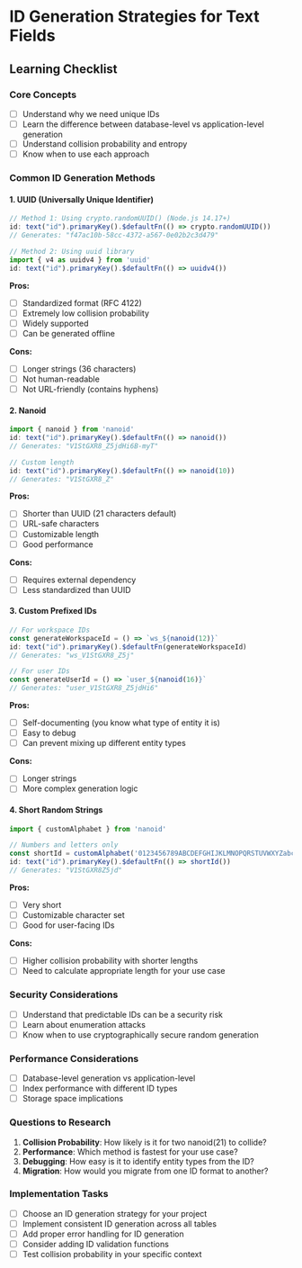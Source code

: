 # ID Generation Strategies for Text Fields

## Learning Checklist

### Core Concepts
- [ ] Understand why we need unique IDs
- [ ] Learn the difference between database-level vs application-level generation
- [ ] Understand collision probability and entropy
- [ ] Know when to use each approach

### Common ID Generation Methods

#### 1. UUID (Universally Unique Identifier)
```typescript
// Method 1: Using crypto.randomUUID() (Node.js 14.17+)
id: text("id").primaryKey().$defaultFn(() => crypto.randomUUID())
// Generates: "f47ac10b-58cc-4372-a567-0e02b2c3d479"

// Method 2: Using uuid library
import { v4 as uuidv4 } from 'uuid'
id: text("id").primaryKey().$defaultFn(() => uuidv4())
```

**Pros:**
- [ ] Standardized format (RFC 4122)
- [ ] Extremely low collision probability
- [ ] Widely supported
- [ ] Can be generated offline

**Cons:**
- [ ] Longer strings (36 characters)
- [ ] Not human-readable
- [ ] Not URL-friendly (contains hyphens)

#### 2. Nanoid
```typescript
import { nanoid } from 'nanoid'
id: text("id").primaryKey().$defaultFn(() => nanoid())
// Generates: "V1StGXR8_Z5jdHi6B-myT"

// Custom length
id: text("id").primaryKey().$defaultFn(() => nanoid(10))
// Generates: "V1StGXR8_Z"
```

**Pros:**
- [ ] Shorter than UUID (21 characters default)
- [ ] URL-safe characters
- [ ] Customizable length
- [ ] Good performance

**Cons:**
- [ ] Requires external dependency
- [ ] Less standardized than UUID

#### 3. Custom Prefixed IDs
```typescript
// For workspace IDs
const generateWorkspaceId = () => `ws_${nanoid(12)}`
id: text("id").primaryKey().$defaultFn(generateWorkspaceId)
// Generates: "ws_V1StGXR8_Z5j"

// For user IDs  
const generateUserId = () => `user_${nanoid(16)}`
// Generates: "user_V1StGXR8_Z5jdHi6"
```

**Pros:**
- [ ] Self-documenting (you know what type of entity it is)
- [ ] Easy to debug
- [ ] Can prevent mixing up different entity types

**Cons:**
- [ ] Longer strings
- [ ] More complex generation logic

#### 4. Short Random Strings
```typescript
import { customAlphabet } from 'nanoid'

// Numbers and letters only
const shortId = customAlphabet('0123456789ABCDEFGHIJKLMNOPQRSTUVWXYZabcdefghijklmnopqrstuvwxyz', 12)
id: text("id").primaryKey().$defaultFn(() => shortId())
// Generates: "V1StGXR8Z5jd"
```

**Pros:**
- [ ] Very short
- [ ] Customizable character set
- [ ] Good for user-facing IDs

**Cons:**
- [ ] Higher collision probability with shorter lengths
- [ ] Need to calculate appropriate length for your use case

### Security Considerations
- [ ] Understand that predictable IDs can be a security risk
- [ ] Learn about enumeration attacks
- [ ] Know when to use cryptographically secure random generation

### Performance Considerations
- [ ] Database-level generation vs application-level
- [ ] Index performance with different ID types
- [ ] Storage space implications

### Questions to Research
1. **Collision Probability**: How likely is it for two nanoid(21) to collide?
2. **Performance**: Which method is fastest for your use case?
3. **Debugging**: How easy is it to identify entity types from the ID?
4. **Migration**: How would you migrate from one ID format to another?

### Implementation Tasks
- [ ] Choose an ID generation strategy for your project
- [ ] Implement consistent ID generation across all tables
- [ ] Add proper error handling for ID generation
- [ ] Consider adding ID validation functions
- [ ] Test collision probability in your specific context 